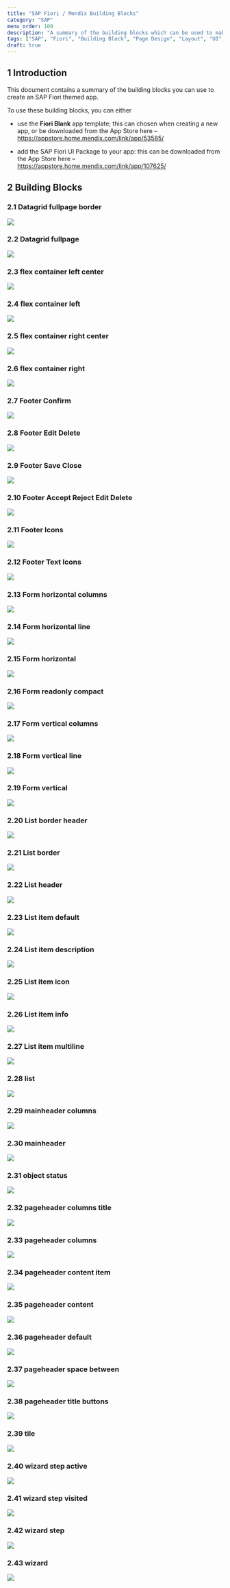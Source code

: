 ```yaml
---
title: "SAP Fiori / Mendix Building Blocks"
category: "SAP"
menu_order: 100
description: "A summary of the building blocks which can be used to make an SAP Fiori themed app"
tags: ["SAP", "Fiori", "Building Block", "Page Design", "Layout", "UI", "UX"]
draft: true
---
```


## 1 Introduction

This document contains a summary of the building blocks you can use to create an SAP Fiori themed app.

To use these building blocks, you can either

* use the **Fiori Blank** app template; this can chosen when creating a new app, or be downloaded from the App Store here – https://appstore.home.mendix.com/link/app/53585/

* add the SAP Fiori UI Package to your app: this can be downloaded from the App Store here – https://appstore.home.mendix.com/link/app/107625/

## 2 Building Blocks

### 2.1 Datagrid fullpage border

![](attachments\\sap-fiori-building-blocks/image1.png)

### 2.2 Datagrid fullpage

![](attachments\\sap-fiori-building-blocks/image2.png)

### 2.3 flex container left center

![](attachments\\sap-fiori-building-blocks/image3.png)

### 2.4 flex container left

![](attachments\\sap-fiori-building-blocks/image4.png)

### 2.5 flex container right center

![](attachments\\sap-fiori-building-blocks/image5.png)

### 2.6 flex container right

![](attachments\\sap-fiori-building-blocks/image6.png)

### 2.7 Footer Confirm

![](attachments\\sap-fiori-building-blocks/image7.png)

### 2.8 Footer Edit Delete

![](attachments\\sap-fiori-building-blocks/image8.png)

### 2.9 Footer Save Close

![](attachments\\sap-fiori-building-blocks/image9.png)

### 2.10 Footer Accept Reject Edit Delete

![](attachments\\sap-fiori-building-blocks/image10.png)

### 2.11 Footer Icons

![](attachments\\sap-fiori-building-blocks/image11.png)

### 2.12 Footer Text Icons

![](attachments\\sap-fiori-building-blocks/image12.png)

### 2.13 Form horizontal columns

![](attachments\\sap-fiori-building-blocks/image13.png)

### 2.14 Form horizontal line

![](attachments\\sap-fiori-building-blocks/image14.png)

### 2.15 Form horizontal

![](attachments\\sap-fiori-building-blocks/image15.png)

### 2.16 Form readonly compact

![](attachments\\sap-fiori-building-blocks/image16.png)

### 2.17 Form vertical columns

![](attachments\\sap-fiori-building-blocks/image17.png)

### 2.18 Form vertical line

![](attachments\\sap-fiori-building-blocks/image18.png)

### 2.19 Form vertical

![](attachments\\sap-fiori-building-blocks/image19.png)

### 2.20 List border header

![](attachments\\sap-fiori-building-blocks/image20.png)

### 2.21 List border

![](attachments\\sap-fiori-building-blocks/image21.png)

### 2.22 List header

![](attachments\\sap-fiori-building-blocks/image22.png)

### 2.23 List item default

![](attachments\\sap-fiori-building-blocks/image23.png)

### 2.24 List item description

![](attachments\\sap-fiori-building-blocks/image24.png)

### 2.25 List item icon

![](attachments\\sap-fiori-building-blocks/image25.png)

### 2.26 List item info

![](attachments\\sap-fiori-building-blocks/image26.png)

### 2.27 List item multiline

![](attachments\\sap-fiori-building-blocks/image27.png)

### 2.28 list

![](attachments\\sap-fiori-building-blocks/image28.png)

### 2.29 mainheader columns

![](attachments\\sap-fiori-building-blocks/image29.png)

### 2.30 mainheader

![](attachments\\sap-fiori-building-blocks/image30.png)

### 2.31 object status

![](attachments\\sap-fiori-building-blocks/image31.png)

### 2.32 pageheader columns title

![](attachments\\sap-fiori-building-blocks/image32.png)

### 2.33 pageheader columns

![](attachments\\sap-fiori-building-blocks/image33.png)

### 2.34 pageheader content item

![](attachments\\sap-fiori-building-blocks/image34.png)

### 2.35 pageheader content

![](attachments\\sap-fiori-building-blocks/image35.png)

### 2.36 pageheader default

![](attachments\\sap-fiori-building-blocks/image36.png)

### 2.37 pageheader space between

![](attachments\\sap-fiori-building-blocks/image37.png)

### 2.38 pageheader title buttons

![](attachments\\sap-fiori-building-blocks/image38.png)

### 2.39 tile

![](attachments\\sap-fiori-building-blocks/image39.png)

### 2.40 wizard step active

![](attachments\\sap-fiori-building-blocks/image40.png)

### 2.41 wizard step visited

![](attachments\\sap-fiori-building-blocks/image41.png)

### 2.42 wizard step

![](attachments\\sap-fiori-building-blocks/image42.png)

### 2.43 wizard

![](attachments\\sap-fiori-building-blocks/image43.png)
